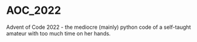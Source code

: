 # AOC_2022
Advent of Code 2022 - the mediocre (mainly) python code of a self-taught amateur with too much time on her hands.
